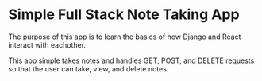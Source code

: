 # Simple Full Stack Note Taking App

The purpose of this app is to learn the basics of how Django and React interact with eachother.

This app simple takes notes and handles GET, POST, and DELETE requests so that the user can take, view, and delete notes.

